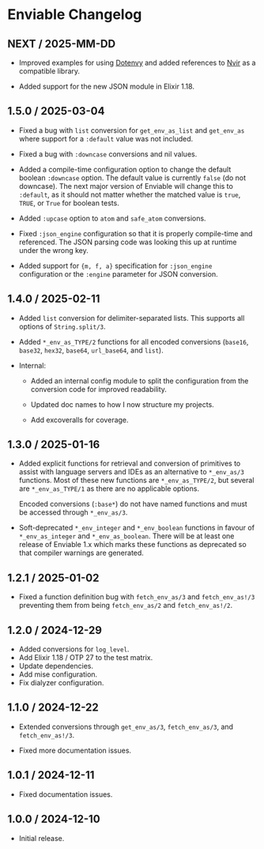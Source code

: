 # Enviable Changelog

## NEXT / 2025-MM-DD

- Improved examples for using [Dotenvy][dotenvy] and added references to
  [Nvir][nvir] as a compatible library.

- Added support for the new JSON module in Elixir 1.18.

## 1.5.0 / 2025-03-04

- Fixed a bug with `list` conversion for `get_env_as_list` and `get_env_as`
  where support for a `:default` value was not included.

- Fixed a bug with `:downcase` conversions and nil values.

- Added a compile-time configuration option to change the default boolean
  `:downcase` option. The default value is currently `false` (do not downcase).
  The next major version of Enviable will change this to `:default`, as it
  should not matter whether the matched value is `true`, `TRUE`, or `True` for
  boolean tests.

- Added `:upcase` option to `atom` and `safe_atom` conversions.

- Fixed `:json_engine` configuration so that it is properly compile-time and
  referenced. The JSON parsing code was looking this up at runtime under the
  wrong key.

- Added support for `{m, f, a}` specification for `:json_engine` configuration
  or the `:engine` parameter for JSON conversion.

## 1.4.0 / 2025-02-11

- Added `list` conversion for delimiter-separated lists. This supports all
  options of `String.split/3`.

- Added `*_env_as_TYPE/2` functions for all encoded conversions (`base16`,
  `base32`, `hex32`, `base64`, `url_base64`, and `list`).

- Internal:

  - Added an internal config module to split the configuration from the
    conversion code for improved readability.

  - Updated doc names to how I now structure my projects.

  - Add excoveralls for coverage.

## 1.3.0 / 2025-01-16

- Added explicit functions for retrieval and conversion of primitives to assist
  with language servers and IDEs as an alternative to `*_env_as/3` functions.
  Most of these new functions are `*_env_as_TYPE/2`, but several are
  `*_env_as_TYPE/1` as there are no applicable options.

  Encoded conversions (`:base*`) do not have named functions and must be
  accessed through `*_env_as/3`.

- Soft-deprecated `*_env_integer` and `*_env_boolean` functions in favour of
  `*_env_as_integer` and `*_env_as_boolean`. There will be at least one release
  of Enviable 1.x which marks these functions as deprecated so that compiler
  warnings are generated.

## 1.2.1 / 2025-01-02

- Fixed a function definition bug with `fetch_env_as/3` and `fetch_env_as!/3`
  preventing them from being `fetch_env_as/2` and `fetch_env_as!/2`.

## 1.2.0 / 2024-12-29

- Added conversions for `log_level`.
- Add Elixir 1.18 / OTP 27 to the test matrix.
- Update dependencies.
- Add mise configuration.
- Fix dialyzer configuration.

## 1.1.0 / 2024-12-22

- Extended conversions through `get_env_as/3`, `fetch_env_as/3`, and
  `fetch_env_as!/3`.

- Fixed more documentation issues.

## 1.0.1 / 2024-12-11

- Fixed documentation issues.

## 1.0.0 / 2024-12-10

- Initial release.

[dotenvy]: https://hexdocs.pm/dotenvy/readme.html
[nvir]: https://hexdocs.pm/nvir/readme.html
